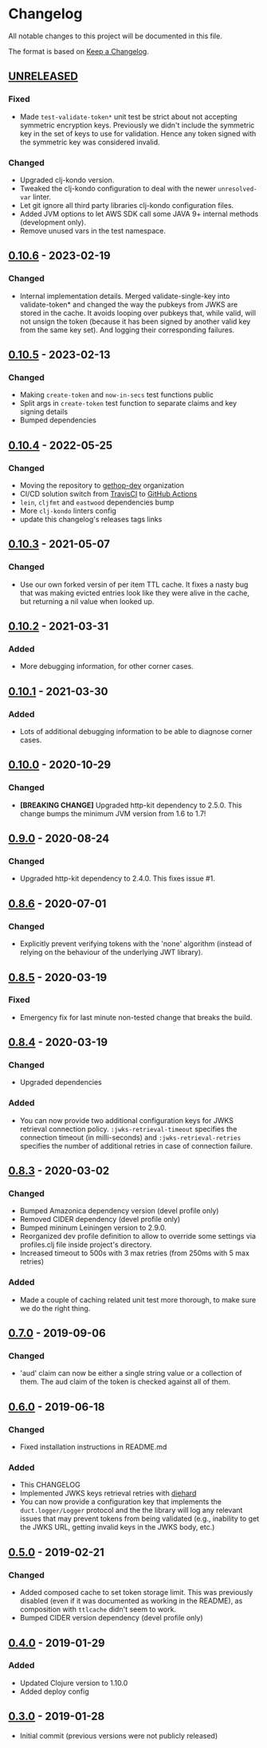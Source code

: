# Changelog
All notable changes to this project will be documented in this file.

The format is based on [Keep a Changelog](http://keepachangelog.com/en/1.0.0/).

## [UNRELEASED]

### Fixed
- Made `test-validate-token*` unit test be strict about not accepting symmetric encryption keys. Previously we didn't include the symmetric key in the set of keys to use for validation. Hence any token signed with the symmetric key was considered invalid.

### Changed
- Upgraded clj-kondo version.
- Tweaked the clj-kondo configuration to deal with the newer `unresolved-var` linter.
- Let git ignore all third party libraries clj-kondo configuration files.
- Added JVM options to let AWS SDK call some JAVA 9+ internal methods (development only).
- Remove unused vars in the test namespace.

## [0.10.6] - 2023-02-19

### Changed
- Internal implementation details. Merged validate-single-key into validate-token* and changed the way the pubkeys from JWKS are stored in the cache. It avoids looping over pubkeys that, while valid, will not unsign the token (because it has been signed by another valid key from the same key set). And logging their corresponding failures.

## [0.10.5] - 2023-02-13

### Changed
- Making `create-token` and `now-in-secs` test functions public
- Split args in `create-token` test function to separate claims and key signing details
- Bumped dependencies

## [0.10.4] - 2022-05-25

### Changed
- Moving the repository to [gethop-dev](https://github.com/gethop-dev) organization
- CI/CD solution switch from [TravisCI](https://travis-ci.org/) to [GitHub Actions](Ihttps://github.com/features/actions)
- `lein`, `cljfmt` and `eastwood` dependencies bump
- More `clj-kondo` linters config
- update this changelog's releases tags links

## [0.10.3] - 2021-05-07

### Changed
- Use our own forked versin of per item TTL cache. It fixes a nasty bug that was making evicted entries look like they were alive in the cache, but returning a nil value when looked up.

## [0.10.2] - 2021-03-31

### Added
- More debugging information, for other corner cases.

## [0.10.1] - 2021-03-30

### Added
- Lots of additional debugging information to be able to diagnose corner cases.

## [0.10.0] - 2020-10-29

### Changed
- **[BREAKING CHANGE]** Upgraded http-kit dependency to 2.5.0. This change bumps the minimum JVM version from 1.6 to 1.7!

## [0.9.0] - 2020-08-24

### Changed
- Upgraded http-kit dependency to 2.4.0. This fixes issue #1.

## [0.8.6] - 2020-07-01

### Changed
- Explicitly prevent verifying tokens with the 'none' algorithm (instead of relying on the behaviour of the underlying JWT library).

## [0.8.5] - 2020-03-19

### Fixed
- Emergency fix for last minute non-tested change that breaks the build.

## [0.8.4] - 2020-03-19

### Changed
- Upgraded dependencies

### Added
- You can now provide two additional configuration keys for JWKS retrieval connection policy. `:jwks-retrieval-timeout` specifies the connection timeout (in milli-seconds) and `:jwks-retrieval-retries` specifies the number of additional retries in case of connection failure.

## [0.8.3] - 2020-03-02

### Changed
- Bumped Amazonica dependency version (devel profile only)
- Removed CIDER dependency (devel profile only)
- Bumped mininum Leiningen version to 2.9.0.
- Reorganized dev profile definition to allow to override some settings via profiles.clj file inside project's directory.
- Increased timeout to 500s with 3 max retries (from 250ms with 5 max retries)

### Added
- Made a couple of caching related unit test more thorough, to make sure we do the right thing.

## [0.7.0] - 2019-09-06

### Changed
- 'aud' claim can now be either a single string value or a collection of them. The aud claim of the token is checked against all of them.

## [0.6.0] - 2019-06-18

### Changed
- Fixed installation instructions in README.md

### Added
- This CHANGELOG
- Implemented JWKS keys retrieval retries with [diehard](https://github.com/sunng87/diehard)
- You can now provide a configuration key that implements the `duct.logger/Logger` protocol and the the library will log any relevant issues that may prevent tokens from being validated (e.g., inability to get the JWKS URL, getting invalid keys in the JWKS body, etc.)

## [0.5.0] - 2019-02-21

### Changed
- Added composed cache to set token storage limit. This was previously disabled (even if it was documented as working in the README), as composition with `ttlcache` didn't seem to work.
- Bumped CIDER version dependency (devel profile only)

## [0.4.0] - 2019-01-29

### Added
- Updated Clojure version to 1.10.0
- Added deploy config

## [0.3.0] - 2019-01-28
- Initial commit (previous versions were not publicly released)

[UNRELEASED]:  https://github.com/gethop-dev/buddy-auth.jwt-oidc/compare/v0.10.6...HEAD
[0.10.6]: https://github.com/gethop-dev/buddy-auth.jwt-oidc/releases/tag/v0.10.6
[0.10.5]: https://github.com/gethop-dev/buddy-auth.jwt-oidc/releases/tag/v0.10.5
[0.10.4]: https://github.com/gethop-dev/buddy-auth.jwt-oidc/releases/tag/v0.10.4
[0.10.3]: https://github.com/gethop-dev/buddy-auth.jwt-oidc/releases/tag/v0.10.3
[0.10.2]: https://github.com/gethop-dev/buddy-auth.jwt-oidc/releases/tag/v0.10.2
[0.10.1]: https://github.com/gethop-dev/buddy-auth.jwt-oidc/releases/tag/v0.10.1
[0.10.0]: https://github.com/gethop-dev/buddy-auth.jwt-oidc/releases/tag/v0.10.0
[0.9.0]: https://github.com/gethop-dev/buddy-auth.jwt-oidc/releases/tag/v0.9.0
[0.8.6]: https://github.com/gethop-dev/buddy-auth.jwt-oidc/releases/tag/0.8.6
[0.8.5]: https://github.com/gethop-dev/buddy-auth.jwt-oidc/releases/tag/0.8.5
[0.8.4]: https://github.com/gethop-dev/buddy-auth.jwt-oidc/releases/tag/0.8.4
[0.8.3]: https://github.com/gethop-dev/buddy-auth.jwt-oidc/releases/tag/0.8.3
[0.8.2]: https://github.com/gethop-dev/buddy-auth.jwt-oidc/releases/tag/0.8.2
[0.8.1]: https://github.com/gethop-dev/buddy-auth.jwt-oidc/releases/tag/0.8.1
[0.8.0]: https://github.com/gethop-dev/buddy-auth.jwt-oidc/releases/tag/0.8.0
[0.7.0]: https://github.com/gethop-dev/buddy-auth.jwt-oidc/releases/tag/0.7.0
[0.6.0]: https://github.com/gethop-dev/buddy-auth.jwt-oidc/releases/tag/0.6.0
[0.5.0]: https://github.com/gethop-dev/buddy-auth.jwt-oidc/releases/tag/0.5.0
[0.4.0]: https://github.com/gethop-dev/buddy-auth.jwt-oidc/releases/tag/v0.4.0
[0.3.0]: https://github.com/gethop-dev/buddy-auth.jwt-oidc/releases/tag/v0.3.0
